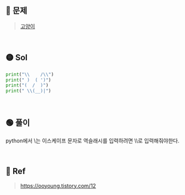 ## 🔴 문제
> [고양이](https://images.velog.io/images/chestnut1044/post/e6dad142-2602-448b-a2bf-64a3bbe1af0d/image.png)


<br/>

## 🟡 Sol
```python
print("\\    /\\")
print(" )  ( ')")
print("(  /  )")
print(" \\(__)|")
```
<br/>

## 🟢 풀이
python에서 \는 이스케이프 문자로 역슬래시를 입력하려면 \\\로 입력해줘야한다.

<br/>

## 🔵 Ref
> https://ooyoung.tistory.com/12